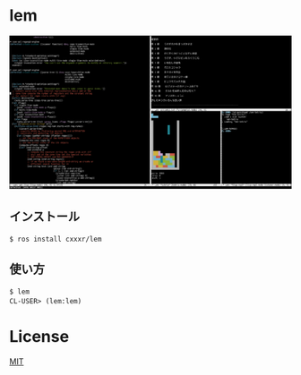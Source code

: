 # lem
![lem simple emacs clone.](./screenshots/screenshot.png)

## インストール
`$ ros install cxxxr/lem`

## 使い方
`$ lem`  
`CL-USER> (lem:lem)`

# License
[MIT](https://github.com/cxxxr/lem/blob/master/LICENCE)
